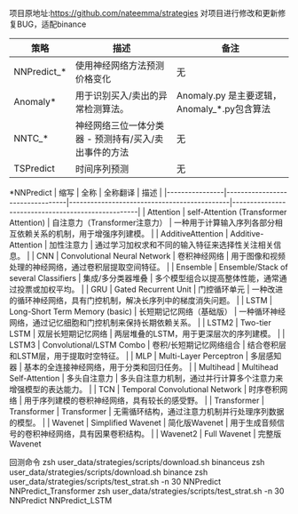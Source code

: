 项目原地址:https://github.com/nateemma/strategies
对项目进行修改和更新修复BUG，适配binance

|策略|描述|备注|
|-------|-------|-------|
|NNPredict_*	|使用神经网络方法预测价格变化|无|
|Anomaly*|用于识别买入/卖出的异常检测算法。|Anomaly.py 是主要逻辑，Anomaly_*.py包含算法|
|NNTC_*	|神经网络三位一体分类器 - 预测持有/买入/卖出事件的方法|无|
|TSPredict|时间序列预测 |无


*NNPredict
| 缩写           | 全称                            | 全称翻译                                    | 描述                                              |
|----------------|---------------------------------|---------------------------------------------|---------------------------------------------------|
| Attention      | self-Attention (Transformer Attention) | 自注意力（Transformer注意力）              | 一种用于计算输入序列各部分相互依赖关系的机制，用于增强序列建模。 |
| AdditiveAttention | Additive-Attention              | 加性注意力                                  | 通过学习加权求和不同的输入特征来选择性关注相关信息。          |
| CNN            | Convolutional Neural Network     | 卷积神经网络                                | 用于图像和视频处理的神经网络，通过卷积层提取空间特征。       |
| Ensemble       | Ensemble/Stack of several Classifiers | 集成/多分类器堆叠                           | 多个模型组合以提高整体性能，通常通过投票或加权平均。         |
| GRU            | Gated Recurrent Unit             | 门控循环单元                                | 一种改进的循环神经网络，具有门控机制，解决长序列中的梯度消失问题。 |
| LSTM           | Long-Short Term Memory (basic)   | 长短期记忆网络（基础版）                    | 一种循环神经网络，通过记忆细胞和门控机制来保持长期依赖关系。  |
| LSTM2          | Two-tier LSTM                    | 双层长短期记忆网络                          | 两层堆叠的LSTM，用于更深层次的序列建模。                 |
| LSTM3          | Convolutional/LSTM Combo         | 卷积/长短期记忆网络组合                     | 结合卷积层和LSTM层，用于提取时空特征。                  |
| MLP            | Multi-Layer Perceptron           | 多层感知器                                  | 基本的全连接神经网络，用于分类和回归任务。               |
| Multihead      | Multihead Self-Attention         | 多头自注意力                                | 多头自注意力机制，通过并行计算多个注意力来增强模型的表达能力。 |
| TCN            | Temporal Convolutional Network   | 时序卷积网络                                | 用于序列建模的卷积神经网络，具有较长的感受野。            |
| Transformer    | Transformer                      | Transformer                                | 无需循环结构，通过注意力机制并行处理序列数据的模型。        |
| Wavenet        | Simplified Wavenet               | 简化版Wavenet                              | 用于生成音频信号的卷积神经网络，具有因果卷积结构。         |
| Wavenet2       | Full Wavenet                     | 完整版Wavenet 


回测命令
zsh user_data/strategies/scripts/download.sh binanceus
zsh user_data/strategies/scripts/download.sh binance
zsh user_data/strategies/scripts/test_strat.sh -n 30 NNPredict NNPredict_Transformer
zsh user_data/strategies/scripts/test_strat.sh -n 30 NNPredict NNPredict_LSTM


